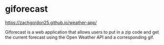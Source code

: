 # giforecast

https://zachgordon25.github.io/weather-app/

Giforecast is a web application that allows users to put in a zip code and get the current forecast using the Open Weather API and a corresponding gif.
